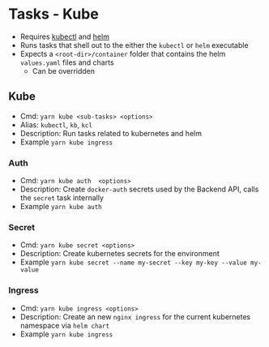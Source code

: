 # Tasks - Kube
* Requires [kubectl](https://kubernetes.io/docs/reference/kubectl/kubectl/) and [helm](https://helm.sh/docs/intro/install/)
* Runs tasks that shell out to the either the `kubectl` or `helm` executable
* Expects a `<root-dir>/container` folder that contains the helm `values.yaml` files and charts
  * Can be overridden

## Kube

* Cmd: `yarn kube <sub-tasks> <options>`
* Alias: `kubectl`, `kb`, `kcl`
* Description: Run tasks related to kubernetes and helm
* Example `yarn kube ingress`

### Auth

* Cmd: `yarn kube auth  <options>`
* Description: Create `docker-auth` secrets used by the Backend API, calls the `secret` task internally
* Example `yarn kube auth`


### Secret

* Cmd: `yarn kube secret <options>`
* Description: Create kubernetes secrets for the environment
* Example `yarn kube secret --name my-secret --key my-key --value my-value`


### Ingress

* Cmd: `yarn kube ingress <options>`
* Description: Create an new `nginx ingress` for the current kubernetes namespace via `helm chart`
* Example `yarn kube ingress`
